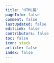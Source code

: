 ```yaml
---
title: 'HTML篇'
pageInfo: false
comment: false
lastUpdated: false
editLink: false
contributors: false
toc: false
icon: stack
article: false
index: false
---
```


<AutoCatalog base='/accumulation/HTML/' />